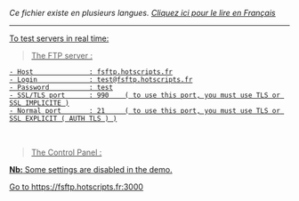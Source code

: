 <i>Ce fichier existe en plusieurs langues. <a href="DEMO-FR.md"><u>Cliquez ici pour le lire en Français</i></a></i>

<hr>

To test servers in real time: <br>

> The FTP server    :

```
- Host              : fsftp.hotscripts.fr
- Login             : test@fsftp.hotscripts.fr
- Password          : test
- SSL/TLS port      : 990    ( to use this port, you must use TLS or SSL IMPLICITE )
- Normal port       : 21     ( to use this port, you must use TLS or SSL EXPLICIT ( AUTH TLS ) )
```
<br>

> The Control Panel :

<b>Nb:</b> Some settings are disabled in the demo.<br>

Go to https://fsftp.hotscripts.fr:3000
